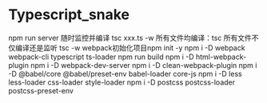 # Typescript_snake
npm run server
随时监控并编译 tsc xxx.ts -w
所有文件均编译：tsc
所有文件不仅编译还是监听 tsc -w
webpack初始化项目npm init -y
npm i -D webpack webpack-cli typescript ts-loader
npm run build
npm i -D html-webpack-plugin
npm i -D webpack-dev-server
npm i -D clean-webpack-plugin
npm i -D @babel/core @babel/preset-env babel-loader core-js
npm i -D less less-loader css-loader style-loader
npm i -D postcss postcss-loader postcss-preset-env
